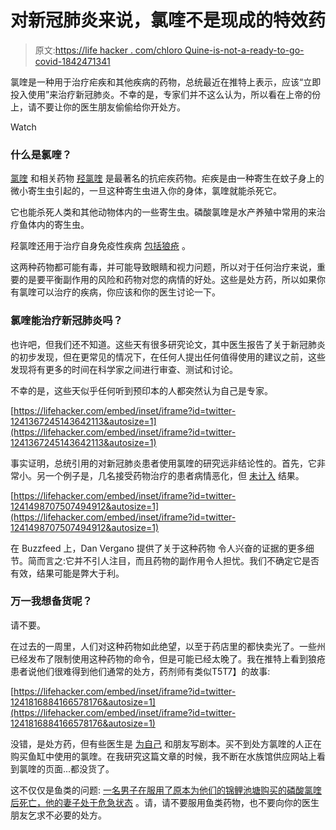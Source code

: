 # 对新冠肺炎来说，氯喹不是现成的特效药

> 原文:[https://life hacker . com/chloro Quine-is-not-a-ready-to-go-covid-1842471341](https://lifehacker.com/chloroquine-is-not-a-ready-to-go-wonder-drug-for-covid-1842471341)

氯喹是一种用于治疗疟疾和其他疾病的药物，总统最近在推特上表示，应该“立即投入使用”来治疗新冠肺炎。不幸的是，专家们并不这么认为，所以看在上帝的份上，请不要让你的医生朋友偷偷给你开处方。

Watch

### 什么是氯喹？

[氯喹](https://medlineplus.gov/druginfo/meds/a682318.html) 和相关药物 [羟氯喹](https://medlineplus.gov/druginfo/meds/a601240.html) 是最著名的抗疟疾药物。疟疾是由一种寄生在蚊子身上的微小寄生虫引起的，一旦这种寄生虫进入你的身体，氯喹就能杀死它。

它也能杀死人类和其他动物体内的一些寄生虫。磷酸氯喹是水产养殖中常用的来治疗鱼体内的寄生虫。

羟氯喹还用于治疗自身免疫性疾病 [包括狼疮](https://www.hopkinslupus.org/lupus-treatment/lupus-medications/antimalarial-drugs/) 。

这两种药物都可能有毒，并可能导致眼睛和视力问题，所以对于任何治疗来说，重要的是要平衡副作用的风险和药物对您的病情的好处。这些是处方药，所以如果你有氯喹可以治疗的疾病，你应该和你的医生讨论一下。

### 氯喹能治疗新冠肺炎吗？

也许吧，但我们还不知道。这些天有很多研究论文，其中医生报告了关于新冠肺炎的初步发现，但在更常见的情况下，在任何人提出任何值得使用的建议之前，这些发现将有更多的时间在科学家之间进行审查、测试和讨论。

不幸的是，这些天似乎任何听到预印本的人都突然认为自己是专家。

 [https://lifehacker.com/embed/inset/iframe?id=twitter-1241367245143642113&autosize=1](https://lifehacker.com/embed/inset/iframe?id=twitter-1241367245143642113&autosize=1) 

事实证明，总统引用的对新冠肺炎患者使用氯喹的研究远非结论性的。首先，它非常小。另一个例子是，几名接受药物治疗的患者病情恶化，但 [未计入](https://twitter.com/MamaDoctorJones/status/1241498707507494912) 结果。

 [https://lifehacker.com/embed/inset/iframe?id=twitter-1241498707507494912&autosize=1](https://lifehacker.com/embed/inset/iframe?id=twitter-1241498707507494912&autosize=1) 

在 Buzzfeed 上，Dan Vergano 提供了关于这种药物 令人兴奋的证据的更多细节。简而言之:它并不引人注目，而且药物的副作用令人担忧。我们不确定它是否有效，结果可能是弊大于利。

### 万一我想备货呢？

请不要。

在过去的一周里，人们对这种药物如此绝望，以至于药店里的都快卖光了。一些州已经发布了限制使用这种药物的命令，但是可能已经太晚了。我在推特上看到狼疮患者说他们很难得到他们通常的处方，药剂师有类似T5T7】的故事:

 [https://lifehacker.com/embed/inset/iframe?id=twitter-1241816884166578176&autosize=1](https://lifehacker.com/embed/inset/iframe?id=twitter-1241816884166578176&autosize=1) 

没错，是处方药，但有些医生是 [为自己](https://www.nytimes.com/2020/03/24/business/coronavirus-doctors-hoard-drugs.html) 和朋友写剧本。买不到处方氯喹的人正在购买鱼缸中使用的氯喹。在我研究这篇文章的时候，我不断在水族馆供应网站上看到氯喹的页面...都没货了。

这不仅仅是鱼类的问题: [一名男子在服用了原本为他们的锦鲤池塘购买的磷酸氯喹后死亡，他的妻子处于危急状态](https://www.nbcnews.com/health/health-news/man-dies-after-ingesting-chloroquine-attempt-prevent-coronavirus-n1167166) 。请，请不要服用鱼类药物，也不要向你的医生朋友乞求不必要的处方。